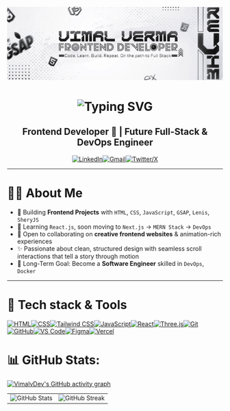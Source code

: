 ![](IMGs/GITHUB-BANNER.png)

<h1 align="center">
    <img src="https://readme-typing-svg.demolab.com?font=Fira+Code&weight=600&size=30&pause=500&color=1e90ff&width=340&height=45&lines=Hi,+I'm+Vimal+Verma" alt="Typing SVG" 
        style="display: inline-block; vertical-align: middle;" />
        
</h1>

<h2 align="center">Frontend Developer 🎨 | Future Full-Stack & DevOps Engineer</h2>

<p align="center">
  <a href="https://www.linkedin.com/in/vimalvermadev/" target="_blank"><img src="https://skillicons.dev/icons?i=linkedin" alt="LinkedIn" /></a><a href="mailto:vimalverma8287@gmail.com" target="_blank"><img src="https://skillicons.dev/icons?i=gmail" alt="Gmail" /></a><a href="https://x.com/VimalvDeveloper" target="_blank"><img src="https://skillicons.dev/icons?i=twitter" alt="Twitter/X" /></a>
</p>


---

# 👨‍💻 About Me  
- 🎯 Building **Frontend Projects** with `HTML`, `CSS`, `JavaScript`, `GSAP`, `Lenis`, `SheryJS`
- 🌱 Learning `React.js`, soon moving to `Next.js` → `MERN Stack` → `DevOps`
- 🤝 Open to collaborating on **creative frontend websites** & animation-rich experiences
- ✨ Passionate about clean, structured design with seamless scroll interactions that tell a story through motion
- 🧠 Long-Term Goal: Become a **Software Engineer** skilled in `DevOps`, `Docker`

---

<h1>🚀 Tech stack & Tools</h1>

<p align="left">
  <a href="https://developer.mozilla.org/en-US/docs/Web/HTML" target="_blank"><img src="https://skillicons.dev/icons?i=html" alt="HTML" /></a><a href="https://developer.mozilla.org/en-US/docs/Web/CSS" target="_blank"><img src="https://skillicons.dev/icons?i=css" alt="CSS" /></a><a href="https://tailwindcss.com" target="_blank"><img src="https://skillicons.dev/icons?i=tailwind" alt="Tailwind CSS" /></a><a href="https://developer.mozilla.org/en-US/docs/Web/JavaScript" target="_blank"><img src="https://skillicons.dev/icons?i=js" alt="JavaScript" /></a><a href="https://reactjs.org" target="_blank"><img src="https://skillicons.dev/icons?i=react" alt="React" /></a><a href="https://threejs.org" target="_blank"><img src="https://skillicons.dev/icons?i=threejs" alt="Three.js" /></a><a href="https://git-scm.com/" target="_blank"><img src="https://skillicons.dev/icons?i=git" alt="Git" /></a><a href="https://github.com" target="_blank"><img src="https://skillicons.dev/icons?i=github" alt="GitHub" /></a><a href="https://code.visualstudio.com/" target="_blank"><img src="https://skillicons.dev/icons?i=vscode" alt="VS Code" /></a><a href="https://figma.com" target="_blank"><img src="https://skillicons.dev/icons?i=figma" alt="Figma" /></a><a href="https://vercel.com" target="_blank"><img src="https://skillicons.dev/icons?i=vercel" alt="Vercel" /></a>
</p>



# 📊 GitHub Stats:
[![VimalvDev's GitHub activity graph](https://github-readme-activity-graph.vercel.app/graph?username=VimalvDev&bg_color=00000000&color=cccccc&line=ffffff&point=1e90ff&title_color=ffffff&hide_border=true)](https://github.com/Ashutosh00710/github-readme-activity-graph)

<table>
  <tr>
    <td>
      <img src="https://github-readme-stats.vercel.app/api?username=VimalvDev&show_icons=true&title_color=ffffff&text_color=cccccc&icon_color=ffffff&bg_color=00000000&border_color=00000000&hide_border=true" alt="GitHub Stats" />
    </td>
    <td>
      <img src="https://streak-stats.demolab.com/?user=VimalvDev&background=00000000&hide_border=true&ring=ffffff&fire=ffffff&currStreakNum=ffffff&currStreakLabel=cccccc&sideLabels=cccccc&sideNums=cccccc&dates=cccccc" alt="GitHub Streak" />
    </td>
  </tr>
</table>

